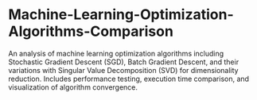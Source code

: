 # Machine-Learning-Optimization-Algorithms-Comparison
An analysis of machine learning optimization algorithms including Stochastic Gradient Descent (SGD), Batch Gradient Descent, and their variations with Singular Value Decomposition (SVD) for dimensionality reduction. Includes performance testing, execution time comparison, and visualization of algorithm convergence.
